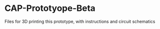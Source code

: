# CAP-Prototyope-Beta
Files for 3D printing this prototype, with instructions and circuit schematics
